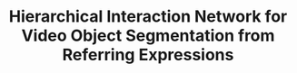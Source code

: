 ---
title: "Hierarchical Interaction Network for Video Object Segmentation from Referring Expressions"
year: 2021
pdf_url: "https://www.bmvc2021-virtualconference.com/assets/papers/0386.pdf"
category: "vision"
author_list: "Zhao Yang, Yansong Tang, Luca Bertinetto, Hengshuang Zhao, Philip H.S. Torr"
pub_in: "In the Proceedings of the British Machine Vision Conference (BMVC) 2021"
---